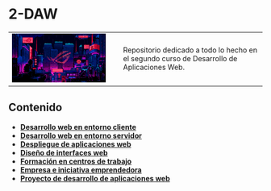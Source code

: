 # 2-DAW

<div align=center>
  <table>
    <tr>
      <td><img src="./extras/cyberpunk2.gif" alt="me" width="90%"></td>
      <td>Repositorio dedicado a todo lo hecho en el segundo curso de Desarrollo de Aplicaciones Web.
</td>
    </tr>
  </table>
</div>

<div align=justify>

## Contenido
  - [__Desarrollo web en entorno cliente__](./Desarrollo%20Web%20en%20Entorno%20Cliente/README.md)
  - [__Desarrollo web en entorno servidor__](./Desarrollo%20Web%20en%20Entorno%20Servidor/README.md)
  - [__Despliegue de aplicaciones web__](./Despliegue%20de%20Aplicaciones%20Web/README.md)
  - [__Diseño de interfaces web__](./Diseño%20de%20Interfaces%20Web/README.md)
  - [__Formación en centros de trabajo__](./Formacion%20en%20Centros%20de%20Trabajo/README.md)
  - [__Empresa e iniciativa emprendedora__](./Empresa%20e%20Iniciativa%20Emprendedora/README.md)
  - [__Proyecto de desarrollo de aplicaciones web__](./Proyecto%20de%20Desarrollo%20de%20Aplicaciones%20Web/README.md)
     
</div>